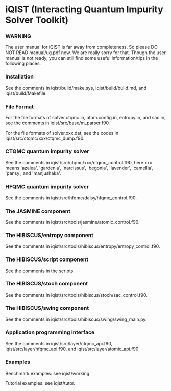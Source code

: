 # iQIST (Interacting Quantum Impurity Solver Toolkit)

### WARNING

The user manual for iQIST is far away from completeness. So please DO NOT READ manual/ug.pdf now. We are really sorry for that. Though the user manual is not ready, you can still find some useful information/tips in the following places.

### Installation

See the comments in iqist/build/make.sys, iqist/build/build.md, and iqist/build/Makefile.

### File Format

For the file formats of solver.ctqmc.in, atom.config.in, entropy.in, and sac.in, see the comments in iqist/src/base/m\_parser.f90.

For the file formats of solver.xxx.dat, see the codes in iqist/src/ctqmc/xxx/ctqmc\_dump.f90.

### CTQMC quantum impurity solver

See the comments in iqist/src/ctqmc/xxx/ctqmc\_control.f90, here xxx means 'azalea', 'gardenia', 'narcissus', 'begonia', 'lavender', 'camellia', 'pansy', and 'manjushaka'.

### HFQMC quantum impurity solver

See the comments in iqist/src/hfqmc/daisy/hfqmc\_control.f90.

### The JASMINE component

See the comments in iqist/src/tools/jasmine/atomic\_control.f90.

### The HIBISCUS/entropy component

See the comments in iqist/src/tools/hibiscus/entropy/entropy\_control.f90.

### The HIBISCUS/script component

See the comments in the scripts.

### The HIBISCUS/stoch component

See the comments in iqist/src/tools/hibiscus/stoch/sac\_control.f90.

### The HIBISCUS/swing component

See the comments in iqist/src/tools/hibiscus/swing/swing\_main.py.

### Application programming interface

See the comments in iqist/src/layer/ctqmc\_api.f90, iqist/src/layer/hfqmc\_api.f90, and iqist/src/layer/atomic\_api.f90

### Examples

Benchmark examples: see iqist/working.

Tutorial examples: see iqist/tutor.
